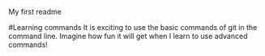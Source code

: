 My first readme

#Learning commands
It is exciting to use the basic commands of git in the command line. Imagine how fun it will get when I learn to use advanced commands!
